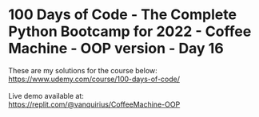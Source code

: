 # 100 Days of Code - The Complete Python Bootcamp for 2022 - Coffee Machine - OOP version - Day 16

These are my solutions for the course below:<br>
https://www.udemy.com/course/100-days-of-code/<br>
<br>
Live demo available at:<br>
https://replit.com/@vanquirius/CoffeeMachine-OOP<br>
